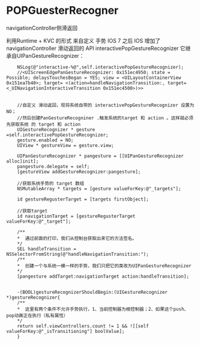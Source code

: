 # POPGuesterRecogner
navigationController侧滑返回

利用Runtime + KVC 的形式 来自定义 手势
            IOS 7 之后 IOS 增加了 navigationController 滑动返回的 API
            interactivePopGestureRecognizer
        它继承自UIPanGestureRecognizer：
        
        NSLog(@"interactive-%@",self.interactivePopGestureRecognizer);
        //<UIScreenEdgePanGestureRecognizer: 0x151ec4950; state = Possible; delaysTouchesBegan = YES; view = <UILayoutContainerView 0x151ea7b40>; target= <(action=handleNavigationTransition:, target=<_UINavigationInteractiveTransition 0x151ec4500>)>>
        
        
        //自定义 滑动返回，现将系统自带的 interactivePopGestureRecognizer 设置为NO；
        //然后创建PanGestureRecogniner .触发系统的target 和 action 。这样就必须先获取系统 的 target 和 action
        UIGestureRecognizer * gesture =self.interactivePopGestureRecognizer;
        gesture.enabled = NO;
        UIView * gestureView = gesture.view;
        
        UIPanGestureRecognizer * pangesture = [[UIPanGestureRecognizer alloc]init];
        pangesture.delegate = self;
        [gestureView addGestureRecognizer:pangesture];
        
        //获取系统手势的 target 数组
        NSMutableArray * targets = [gesture valueForKey:@"_targets"];
        
        id gestureRegusterTarget = [targets firstObject];
        
        //获取target
        id navigationTarget = [gestureRegusterTarget valueForKey:@"_target"];
        
        /**
        *  通过前面的打印，我们从控制台获取出来它的方法签名。
        */
        SEL handleTransition = NSSelectorFromString(@"handleNavigationTransition:");
        /**
        *  创建一个与系统一模一样的手势，我们只把它的类改为UIPanGestureRecognizer
        */
        [pangesture addTarget:navigationTarget action:handleTransition];
        
        
        -(BOOL)gestureRecognizerShouldBegin:(UIGestureRecognizer *)gestureRecognizer{
        /**
        *  这里有两个条件不允许手势执行，1、当前控制器为根控制器；2、如果这个push、pop动画正在执行（私有属性）
        */
        return self.viewControllers.count != 1 && ![[self valueForKey:@"_isTransitioning"] boolValue];
        }
